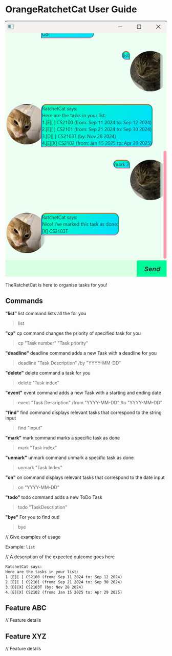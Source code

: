 # OrangeRatchetCat User Guide

![Image of GUI](https://github.com/OrangeCatLoves/ip/blob/master/docs/Ui.png?raw=true)

TheRatchetCat is here to organise tasks for you! 

## Commands
**"list"** list command lists all the for you
> list

**"cp"** cp command changes the priority of specified task for you
> cp "Task number" "Task priority"

**"deadline"** deadline command adds a new Task with a deadline for you  
> deadline "Task Description" /by "YYYY-MM-DD"

**"delete"** delete command a task for you
> delete "Task index"

**"event"** event command adds a new Task with a starting and ending date
> event "Task Description" /from "YYYY-MM-DD" /to "YYYY-MM-DD"

**"find"** find command displays relevant tasks that correspond to the string input
> find "input"

**"mark"** mark command marks a specific task as done
> mark "Task index"

**"unmark"** unmark command unmark a specific task as done
> unmark "Task Index"

**"on"** on command displays relevant tasks that correspond to the date input
> on "YYYY-MM-DD"

**"todo"** todo command adds a new ToDo Task
> todo "TaskDescription"

**"bye"** For you to find out!
> bye

// Give examples of usage

Example: `list`

// A description of the expected outcome goes here

```
RatchetCat says:
Here are the tasks in your list:
1.[E][ ] CS2100 (from: Sep 11 2024 to: Sep 12 2024)
2.[E][ ] CS2101 (from: Sep 21 2024 to: Sep 30 2024)
3.[D][X] CS2103T (by: Nov 28 2024)
4.[E][X] CS2102 (from: Jan 15 2025 to: Apr 29 2025)
```

## Feature ABC

// Feature details


## Feature XYZ

// Feature details
